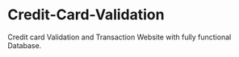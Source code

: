 # Credit-Card-Validation
Credit card Validation and Transaction Website with fully functional Database.
